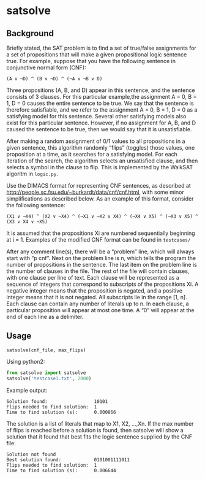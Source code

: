 # satsolve

## Background
Briefly stated, the SAT problem is to find a set of true/false assignments for a set of propositions that will make a given propositional logic sentence true. For example, suppose that you have the following sentence in conjunctive normal form (CNF):

`(A ∨ ¬D) ^ (B ∨ ¬D) ^ (¬A ∨ ¬B ∨ D)`

Three propositions (A, B, and D) appear in this sentence, and the sentence consists of 3 clauses. For this particular example,the assignment A = 0, B = 1, D = 0 causes the entire sentence to be true. We say that the sentence is therefore satisfiable, and we refer to the assignment A = 0, B = 1, D = 0 as a satisfying model for this sentence. Several other satisfying models also exist for this particular sentence. However, if no assignment for A, B, and D caused the sentence to be true, then we would say that it is unsatisfiable.

After making a random assignment of 0/1 values to all propositions in a given sentence, this algorithm randomly “flips” (toggles) those values, one proposition at a time, as it searches for a satisfying model. For each iteration of the search, the algorithm selects an unsatisfied clause, and then selects a symbol in the clause to flip. This is implemented by the WalkSAT algoritm in `logic.py`.

Use the DIMACS format for representing CNF sentences, as described at http://people.sc.fsu.edu/~burkardt/data/cnf/cnf.html, with some minor simplifications as described below. As an example of this format, consider the following sentence:

`(X1 ∨ ¬X4) ^ (X2 ∨ ¬X4) ^ (¬X1 ∨ ¬X2 ∨ X4) ^ (¬X4 ∨ X5) ^ (¬X3 ∨ X5) ^ (X3 ∨ X4 ∨ ¬X5)`

It is assumed that the propositions Xi are numbered sequentially beginning at i = 1. Examples of the modified CNF format can be found in `testcases/`

After any comment line(s), there will be a “problem” line, which will always start with “p cnf”. Next on the problem line is n, which tells the program the number of propositions in the sentence. The last item on the problem line is the number of clauses in the file. The rest of the file will contain clauses, with one clause per line of text. Each clause will be represented as a sequence of integers that correspond to subscripts of the propositions Xi. A negative integer means that the proposition is negated, and a positive integer means that it is not negated. All subscripts lie in the range [1, n]. Each clause can contain any number of literals up to n. In each clause, a particular proposition will appear at most one time. A “0” will appear at the end of each line as a delimiter.

## Usage
`satsolve(cnf_file, max_flips)`

Using python2:
```python
from satsolve import satsolve
satsolve('testcase1.txt', 2000)
```

Example output:

```
Solution found:                 10101
Flips needed to find solution: 	1
Time to find solution (s): 	    0.000866
```

The solution is a list of literals that map to X1, X2, ...,Xn. If the max number of flips is reached before a solution is found, then satsolve will show a solution that it found that best fits the logic sentence supplied by the CNF file:

```
Solution not found
Best solution found:            0101001111011
Flips needed to find solution: 	1
Time to find solution (s): 	    0.006644
```

